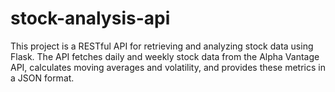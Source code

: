 # stock-analysis-api
This project is a RESTful API for retrieving and analyzing stock data using Flask. The API fetches daily and weekly stock data from the Alpha Vantage API, calculates moving averages and volatility, and provides these metrics in a JSON format.
